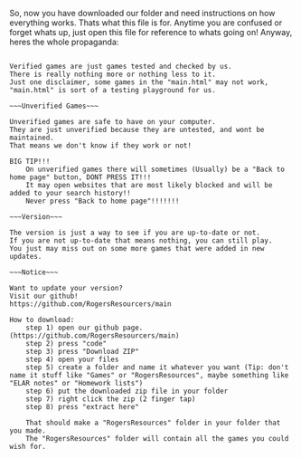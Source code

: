 
So, now you have downloaded our folder and need instructions on how everything works.
Thats what this file is for.
Anytime you are confused or forget whats up, just open this file for reference to whats going on!
Anyway, heres the whole propaganda:

~~~Verified Games~~~

Verified games are just games tested and checked by us.
There is really nothing more or nothing less to it.
Just one disclaimer, some games in the "main.html" may not work, "main.html" is sort of a testing playground for us.

~~~Unverified Games~~~

Unverified games are safe to have on your computer.
They are just unverified because they are untested, and wont be maintained.
That means we don't know if they work or not!

BIG TIP!!!
	On unverified games there will sometimes (Usually) be a "Back to home page" button, DONT PRESS IT!!!
	It may open websites that are most likely blocked and will be added to your search history!!
	Never press "Back to home page"!!!!!!!

~~~Version~~~

The version is just a way to see if you are up-to-date or not.
If you are not up-to-date that means nothing, you can still play.
You just may miss out on some more games that were added in new updates.

~~~Notice~~~

Want to update your version?
Visit our github!
https://github.com/RogersResourcers/main

How to download:
	step 1) open our github page. (https://github.com/RogersResourcers/main)
	step 2) press "code"
	step 3) press "Download ZIP"
	step 4) open your files
	step 5) create a folder and name it whatever you want (Tip: don't name it stuff like "Games" or "RogersResources", maybe something like "ELAR notes" or "Homework lists")
	step 6) put the downloaded zip file in your folder
	step 7) right click the zip (2 finger tap)
	step 8) press "extract here"
	
	That should make a "RogersResources" folder in your folder that you made. 
	The "RogersResources" folder will contain all the games you could wish for.
